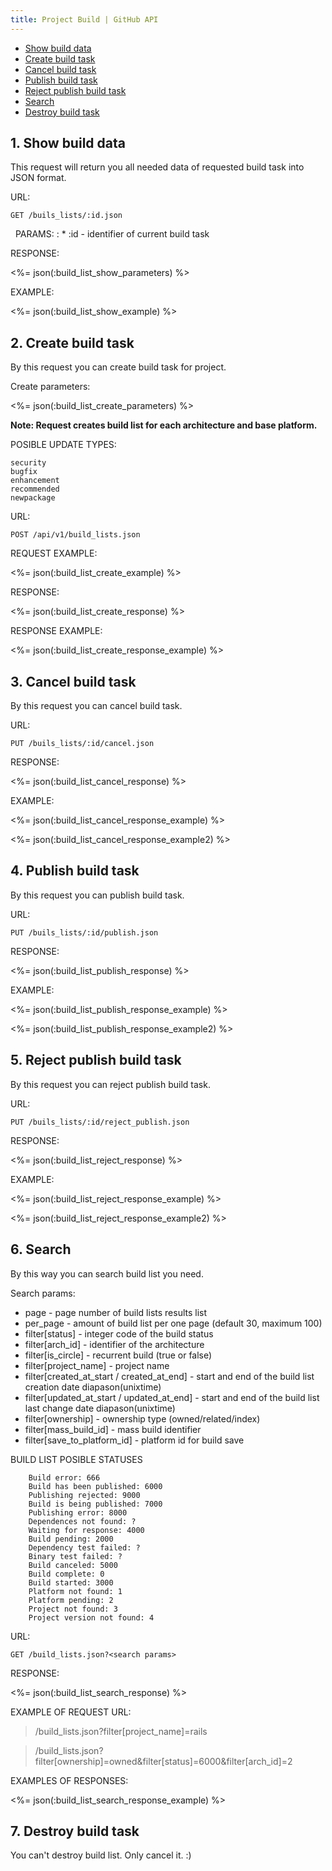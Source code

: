 ```yaml
---
title: Project Build | GitHub API
---
```


* <a href="#show-build-data">Show build data</a>
* <a href="#create-build-task">Create build task</a>
* <a href="#cancel-build-task">Cancel build task</a>
* <a href="#publish-build-task">Publish build task</a>
* <a href="#reject-publish-build-task">Reject publish build task</a>
* <a href="#search">Search</a>
* <a href="#destroy-build-task">Destroy build task</a>

## 1. Show build data

This request will return you all needed data of requested build task into JSON format.

URL:

    GET /buils_lists/:id.json

&nbsp;
PARAMS:
: * :id - identifier of current build task

RESPONSE:

<%= json(:build_list_show_parameters) %>

EXAMPLE:

<%= json(:build_list_show_example) %>

## 2. Create build task

By this request you can create build task for project.

Create parameters:

<%= json(:build_list_create_parameters) %>

**Note: Request creates build list for each architecture and base platform.**

POSIBLE UPDATE TYPES:

    security
    bugfix
    enhancement
    recommended
    newpackage

URL:

    POST /api/v1/build_lists.json

REQUEST EXAMPLE:

<%= json(:build_list_create_example) %>

RESPONSE:

<%= json(:build_list_create_response) %>

RESPONSE EXAMPLE:

<%= json(:build_list_create_response_example) %>

## 3. Cancel build task

By this request you can cancel build task.

URL:

    PUT /buils_lists/:id/cancel.json

RESPONSE:

<%= json(:build_list_cancel_response) %>

EXAMPLE:

<%= json(:build_list_cancel_response_example) %>


<%= json(:build_list_cancel_response_example2) %>

## 4. Publish build task

By this request you can publish build task.

URL:

    PUT /buils_lists/:id/publish.json

RESPONSE:

<%= json(:build_list_publish_response) %>

EXAMPLE:

<%= json(:build_list_publish_response_example) %>


<%= json(:build_list_publish_response_example2) %>

## 5. Reject publish build task

By this request you can reject publish build task.

URL:

    PUT /buils_lists/:id/reject_publish.json

RESPONSE:

<%= json(:build_list_reject_response) %>

EXAMPLE:

<%= json(:build_list_reject_response_example) %>


<%= json(:build_list_reject_response_example2) %>

## 6. Search

By this way you can search build list you need.

Search params:

* page - page number of build lists results list
* per_page - amount of build list per one page (default 30, maximum 100)
* filter[status] - integer code of the build status
* filter[arch_id] - identifier of the architecture
* filter[is_circle] - recurrent build (true or false)
* filter[project_name] - project name
* filter[created_at_start / created_at_end] - start and end of the build list creation date diapason(unixtime)
* filter[updated_at_start / updated_at_end] - start and end of the build list last change date diapason(unixtime)
* filter[ownership] - ownership type (owned/related/index)
* filter[mass_build_id] - mass build identifier
* filter[save_to_platform_id] - platform id for build save


BUILD LIST POSIBLE STATUSES

        Build error: 666
        Build has been published: 6000
        Publishing rejected: 9000
        Build is being published: 7000
        Publishing error: 8000
        Dependences not found: ?
        Waiting for response: 4000
        Build pending: 2000
        Dependency test failed: ?
        Binary test failed: ?
        Build canceled: 5000
        Build complete: 0
        Build started: 3000
        Platform not found: 1
        Platform pending: 2
        Project not found: 3
        Project version not found: 4

URL:

    GET /build_lists.json?<search params>

RESPONSE:

<%= json(:build_list_search_response) %>

EXAMPLE OF REQUEST URL:

> /build_lists.json?filter[project_name]=rails

> /build_lists.json?filter[ownership]=owned&filter[status]=6000&filter[arch_id]=2

EXAMPLES OF RESPONSES:

<%= json(:build_list_search_response_example) %>

## 7. Destroy build task

You can't destroy build list. Only cancel it. :)


